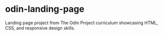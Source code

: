 # odin-landing-page
Landing page project from The Odin Project curriculum showcasing HTML, CSS, and responsive design skills.
